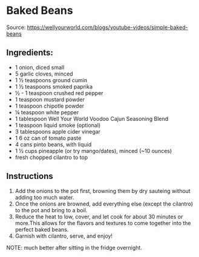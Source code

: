 # Baked Beans

Source: https://wellyourworld.com/blogs/youtube-videos/simple-baked-beans
  
## Ingredients:
* 1 onion, diced small
* 5 garlic cloves, minced
* 1 ½ teaspoons ground cumin
* 1 ½ teaspoons smoked paprika
* ½ - 1 teaspoon crushed red pepper
* 1 teaspoon mustard powder
* 1 teaspoon chipotle powder
* ¼ teaspoon white pepper
* 1 tablespoon Well Your World Voodoo Cajun Seasoning Blend
* 1 teaspoon liquid smoke (optional)
* 3 tablespoons apple cider vinegar
* 1 6 oz can of tomato paste
* 4 cans pinto beans, with liquid
* 1 ½ cups pineapple (or try mango/dates), minced (~10 ounces)
* fresh chopped cilantro to top
	
## Instructions

1. Add the onions to the pot first, browning them by dry sauteing without adding too much water.
2. Once the onions are browned, add everything else (except the cilantro) to the pot and bring to a boil.
3. Reduce the heat to low, cover, and let cook for about 30 minutes or more.This allows for the flavors and textures to come together into the perfect baked beans.
4. Garnish with cilantro, serve, and enjoy!

NOTE: much better after sitting in the fridge overnight. 
